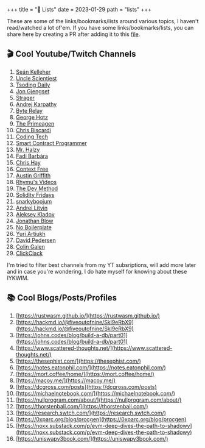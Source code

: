 +++
title = "📝 Lists"
date = 2023-01-29
path = "lists"
+++

These are some of the links/bookmarks/lists around various topics, I haven't read/watched a lot of'em. If you have some links/bookmarks/lists, you can share here by creating a PR after adding it to this [file](https://github.com/vivekascoder/vivekascoder.github.io/blob/master/content/custom/lists.md).

## 🎬 Cool Youtube/Twitch Channels
1. [Seán Kelleher](https://www.youtube.com/user/eZanmoto)
2. [Uncle Scientiest](https://www.youtube.com/channel/UClnm0enwPt9iPWGZ5uh3Bfw)
3. [Tsoding Daily](https://www.youtube.com/@TsodingDaily)
4. [Jon Gjengset](https://www.youtube.com/@JonGjengset)
5. [Strager](https://www.youtube.com/@strager9928)
6. [Andrej Karpathy](https://www.youtube.com/@AndrejKarpathy)
7. [Byte Relay](https://www.youtube.com/@byterelay)
8. [George Hotz](https://www.youtube.com/@geohotarchive)
9. [The Primeagen](https://www.twitch.tv/theprimeagen)
10. [Chris Biscardi](https://www.youtube.com/@chrisbiscardi)
11. [Coding Tech](https://www.youtube.com/@CodingTech)
12. [Smart Contract Programmer](https://www.youtube.com/@smartcontractprogrammer)
13. [Mr. Halzy](https://www.youtube.com/@mrhalzy)
14. [Fadi Barbàra](https://www.youtube.com/@fadibarbara8922)
15. [Chris Hay](https://www.youtube.com/@chrishayuk)
16. [Context Free](https://www.youtube.com/@contextfree)
17. [Austin Griffith](https://www.youtube.com/@austingriffith3550)
18. [Rhymu's Videos](https://www.youtube.com/@rhymu)
19. [The Dev Method](https://www.youtube.com/@TheDevMethod)
20. [Solidity Fridays](https://www.youtube.com/@SolidityFridays)
21. [snarkyboojum](https://www.youtube.com/@snarkyboojum)
22. [Andrei Litvin](https://www.youtube.com/@embedded-rust)
23. [Aleksey Kladov](https://www.youtube.com/@alekseykladov1144)
24. [Jonathan Blow](https://www.youtube.com/@jblow888)
25. [No Boilerplate](https://www.youtube.com/@NoBoilerplate)
26. [Yuri Artiukh](https://www.youtube.com/@akella_)
27. [David Pedersen](https://www.youtube.com/@davidpedersen2649)
28. [Colin Galen](https://www.youtube.com/@ColinGalen)
29. [ClickClack](https://www.youtube.com/@clickclack5610)

I'm tried to filter best channels from my YT subsriptions, will add more later and in case you're wondering, I do hate myself for knowing about these IYKWIM.


## 📚 Cool Blogs/Posts/Profiles
1. [https://rustwasm.github.io/](https://rustwasm.github.io/)
2. [https://hackmd.io/@fiveoutofnine/Skl9eRbX9](https://hackmd.io/@fiveoutofnine/Skl9eRbX9)
3. [https://johns.codes/blog/build-a-db/part01](https://johns.codes/blog/build-a-db/part01)
4. [https://www.scattered-thoughts.net/](https://www.scattered-thoughts.net/)
5. [https://thesephist.com/](https://thesephist.com/)
6. [https://notes.eatonphil.com/](https://notes.eatonphil.com/)
7. [https://mort.coffee/home/](https://mort.coffee/home/)
8. [https://macoy.me/](https://macoy.me/)
9. [https://dcgross.com/posts](https://dcgross.com/posts)
10. [https://michaelnotebook.com/](https://michaelnotebook.com/)
11. [https://nullprogram.com/about/](https://nullprogram.com/about/)
12. [https://thorstenball.com/](https://thorstenball.com/)
13. [https://research.swtch.com/](https://research.swtch.com/)
14. [https://0xparc.org/blog/procgen](https://0xparc.org/blog/procgen)
15. [https://noxx.substack.com/p/evm-deep-dives-the-path-to-shadowy](https://noxx.substack.com/p/evm-deep-dives-the-path-to-shadowy)
16. [https://uniswapv3book.com/](https://uniswapv3book.com/)